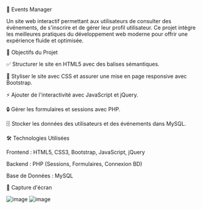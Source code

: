 🎉 Events Manager

Un site web interactif permettant aux utilisateurs de consulter des événements, de s'inscrire et de gérer leur profil utilisateur. Ce projet intègre les meilleures pratiques du développement web moderne pour offrir une expérience fluide et optimisée.

🎯 Objectifs du Projet

✅ Structurer le site en HTML5 avec des balises sémantiques.

🎨 Styliser le site avec CSS et assurer une mise en page responsive avec Bootstrap.

⚡ Ajouter de l'interactivité avec JavaScript et jQuery.

🔒 Gérer les formulaires et sessions avec PHP.

🗄️ Stocker les données des utilisateurs et des événements dans MySQL.

🛠️ Technologies Utilisées

Frontend : HTML5, CSS3, Bootstrap, JavaScript, jQuery

Backend : PHP (Sessions, Formulaires, Connexion BD)

Base de Données : MySQL

📸 Capture d'écran

![image](https://github.com/user-attachments/assets/a456d4f9-68e5-49b6-bbc0-feb9bfcce642)
![image](https://github.com/user-attachments/assets/fa3c1ed0-67db-4ea2-977a-2711d4ead0f6)

